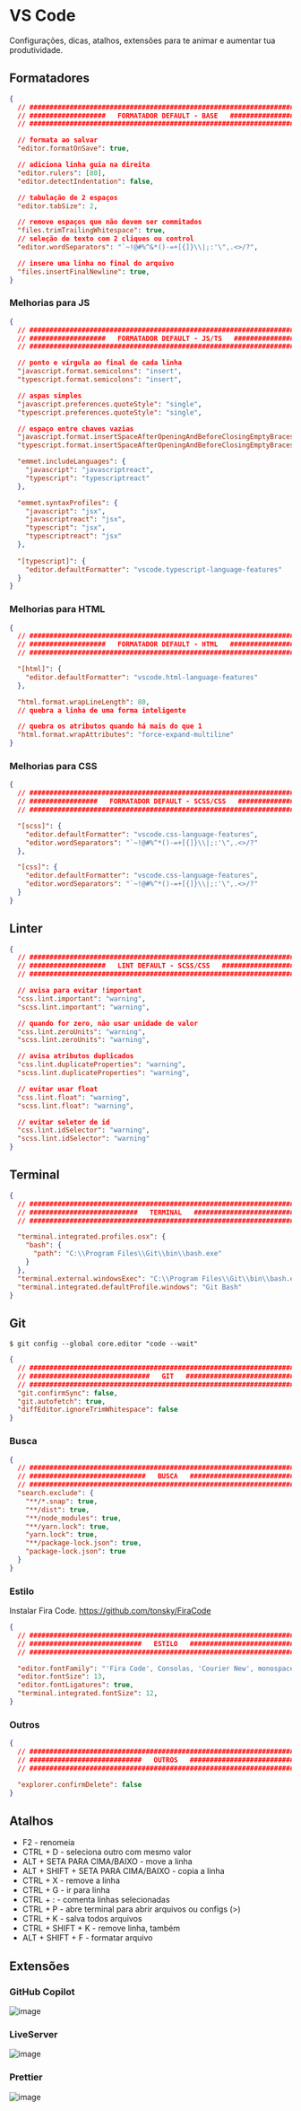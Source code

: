 # VS Code

Configurações, dicas, atalhos, extensões para te animar e aumentar tua produtividade.

## Formatadores

```json
{
  // ###########################################################################
  // ###################   FORMATADOR DEFAULT - BASE   #########################
  // ###########################################################################

  // formata ao salvar
  "editor.formatOnSave": true,

  // adiciona linha guia na direita
  "editor.rulers": [80],
  "editor.detectIndentation": false,

  // tabulação de 2 espaços
  "editor.tabSize": 2,

  // remove espaços que não devem ser commitados
  "files.trimTrailingWhitespace": true,
  // seleção de texto com 2 cliques ou control
  "editor.wordSeparators": "`~!@#%^&*()-=+[{]}\\|;:'\",.<>/?",

  // insere uma linha no final do arquivo
  "files.insertFinalNewline": true,
}
```

### Melhorias para JS

```json
{
  // ###########################################################################
  // ###################   FORMATADOR DEFAULT - JS/TS   ########################
  // ###########################################################################

  // ponto e vírgula ao final de cada linha
  "javascript.format.semicolons": "insert",
  "typescript.format.semicolons": "insert",

  // aspas simples
  "javascript.preferences.quoteStyle": "single",
  "typescript.preferences.quoteStyle": "single",

  // espaço entre chaves vazias
  "javascript.format.insertSpaceAfterOpeningAndBeforeClosingEmptyBraces": false,
  "typescript.format.insertSpaceAfterOpeningAndBeforeClosingEmptyBraces": false,

  "emmet.includeLanguages": {
    "javascript": "javascriptreact",
    "typescript": "typescriptreact"
  },

  "emmet.syntaxProfiles": {
    "javascript": "jsx",
    "javascriptreact": "jsx",
    "typescript": "jsx",
    "typescriptreact": "jsx"
  },
  
  "[typescript]": {
    "editor.defaultFormatter": "vscode.typescript-language-features"
  }
}
```

### Melhorias para HTML

```json
{
  // ###########################################################################
  // ###################   FORMATADOR DEFAULT - HTML   #########################
  // ###########################################################################

  "[html]": {
    "editor.defaultFormatter": "vscode.html-language-features"
  },

  "html.format.wrapLineLength": 80,
  // quebra a linha de uma forma inteligente

  // quebra os atributos quando há mais do que 1
  "html.format.wrapAttributes": "force-expand-multiline"
}
```

### Melhorias para CSS

```json
{
  // ###########################################################################
  // #################   FORMATADOR DEFAULT - SCSS/CSS   #######################
  // ###########################################################################

  "[scss]": {
    "editor.defaultFormatter": "vscode.css-language-features",
    "editor.wordSeparators": "`~!@#%^*()-=+[{]}\\|;:'\",.<>/?"
  },

  "[css]": {
    "editor.defaultFormatter": "vscode.css-language-features",
    "editor.wordSeparators": "`~!@#%^*()-=+[{]}\\|;:'\",.<>/?"
  }
}
```

## Linter

```json
{
  // ###########################################################################
  // ###################   LINT DEFAULT - SCSS/CSS   ###########################
  // ###########################################################################

  // avisa para evitar !important
  "css.lint.important": "warning",
  "scss.lint.important": "warning",

  // quando for zero, não usar unidade de valor
  "css.lint.zeroUnits": "warning",
  "scss.lint.zeroUnits": "warning",

  // avisa atributos duplicados
  "css.lint.duplicateProperties": "warning",
  "scss.lint.duplicateProperties": "warning",

  // evitar usar float
  "css.lint.float": "warning",
  "scss.lint.float": "warning",

  // evitar seletor de id
  "css.lint.idSelector": "warning",
  "scss.lint.idSelector": "warning"
}
```

## Terminal

```json
{
  // ###########################################################################
  // ###########################   TERMINAL   ##################################
  // ###########################################################################

  "terminal.integrated.profiles.osx": {
    "bash": {
      "path": "C:\\Program Files\\Git\\bin\\bash.exe"
    }
  },
  "terminal.external.windowsExec": "C:\\Program Files\\Git\\bin\\bash.exe",
  "terminal.integrated.defaultProfile.windows": "Git Bash"
}
```

## Git

```
$ git config --global core.editor "code --wait"
```

```json
{
  // ###########################################################################
  // ##############################   GIT   ####################################
  // ###########################################################################
  "git.confirmSync": false,
  "git.autofetch": true,
  "diffEditor.ignoreTrimWhitespace": false
}
```

### Busca

```json
{
  // ###########################################################################
  // #############################   BUSCA   ###################################
  // ###########################################################################
  "search.exclude": {
    "**/*.snap": true,
    "**/dist": true,
    "**/node_modules": true,
    "**/yarn.lock": true,
    "yarn.lock": true,
    "**/package-lock.json": true,
    "package-lock.json": true
  }
}
```

### Estilo

Instalar Fira Code. https://github.com/tonsky/FiraCode

```json
{
  // ###########################################################################
  // ############################   ESTILO   ###################################
  // ###########################################################################

  "editor.fontFamily": "'Fira Code', Consolas, 'Courier New', monospace",
  "editor.fontSize": 13,
  "editor.fontLigatures": true,
  "terminal.integrated.fontSize": 12,
}
```

### Outros

```json
{
  // ###########################################################################
  // ############################   OUTROS   ###################################
  // ###########################################################################

  "explorer.confirmDelete": false
}
```

## Atalhos

- F2 - renomeia
- CTRL + D - seleciona outro com mesmo valor
- ALT + SETA PARA CIMA/BAIXO - move a linha
- ALT + SHIFT + SETA PARA CIMA/BAIXO - copia a linha
- CTRL + X - remove a linha
- CTRL + G - ir para linha
- CTRL + : - comenta linhas selecionadas
- CTRL + P - abre terminal para abrir arquivos ou configs (>)
- CTRL + K - salva todos arquivos
- CTRL + SHIFT + K - remove linha, também
- ALT + SHIFT + F - formatar arquivo

## Extensões

### GitHub Copilot

![image](https://user-images.githubusercontent.com/27368585/171063760-557d9ff0-1ab0-4573-90ca-148712b68b5f.png)

### LiveServer

![image](https://user-images.githubusercontent.com/27368585/171063930-8c6d5f54-08a0-4631-922b-c1245f880dfa.png)

### Prettier

![image](https://user-images.githubusercontent.com/27368585/171063991-259cd124-8eba-4c89-a658-7089300f247d.png)
